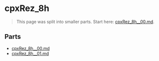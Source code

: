 # cpxRez_8h

> This page was split into smaller parts. Start here: [cpxRez_8h__00.md](cpxRez_8h__00.md).

## Parts

- [cpxRez_8h__00.md](cpxRez_8h__00.md)
- [cpxRez_8h__01.md](cpxRez_8h__01.md)
